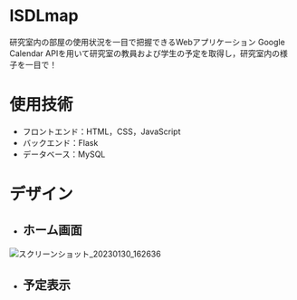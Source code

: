 # ISDLmap
研究室内の部屋の使用状況を一目で把握できるWebアプリケーション
Google Calendar APIを用いて研究室の教員および学生の予定を取得し，研究室内の様子を一目で！

# 使用技術
- フロントエンド：HTML，CSS，JavaScript
- バックエンド：Flask
- データベース：MySQL

# デザイン
- ## ホーム画面
![スクリーンショット_20230130_162636](https://user-images.githubusercontent.com/119837395/215415614-7ad18405-435e-4e11-b279-9dd147430afd.png)

- ## 予定表示
